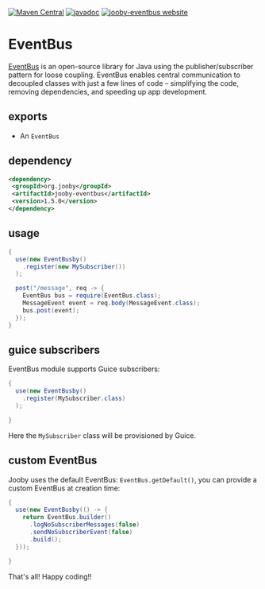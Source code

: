 [![Maven Central](https://maven-badges.herokuapp.com/maven-central/org.jooby/jooby-eventbus/badge.svg)](https://maven-badges.herokuapp.com/maven-central/org.jooby/jooby-eventbus)
[![javadoc](https://javadoc.io/badge/org.jooby/jooby-eventbus.svg)](https://javadoc.io/doc/org.jooby/jooby-eventbus/1.5.0)
[![jooby-eventbus website](https://img.shields.io/badge/jooby-eventbus-brightgreen.svg)](http://jooby.org/doc/eventbus)
# EventBus

<a href="http://greenrobot.org/eventbus">EventBus</a> is an open-source library for Java using the publisher/subscriber pattern for loose coupling. EventBus enables central communication to decoupled classes with just a few lines of code – simplifying the code, removing dependencies, and speeding up app development.

## exports

* An `EventBus`

## dependency

```xml
<dependency>
 <groupId>org.jooby</groupId>
 <artifactId>jooby-eventbus</artifactId>
 <version>1.5.0</version>
</dependency>
```

## usage

```java
{
  use(new EventBusby()
    .register(new MySubscriber())
  );

  post("/message", req -> {
    EventBus bus = require(EventBus.class);
    MessageEvent event = req.body(MessageEvent.class);
    bus.post(event);
  });
}
```

## guice subscribers

EventBus module supports Guice subscribers:

```java
{
  use(new EventBusby()
    .register(MySubscriber.class)
  );

}
```

Here the ```MySubscriber``` class will be provisioned by Guice.

## custom EventBus

Jooby uses the default EventBus: ```EventBus.getDefault()```, you can provide a custom EventBus at creation time:

```java
{
  use(new EventBusby(() -> {
    return EventBus.builder()
      .logNoSubscriberMessages(false)
      .sendNoSubscriberEvent(false)
      .build();
  }));

}
```

That's all! Happy coding!!
